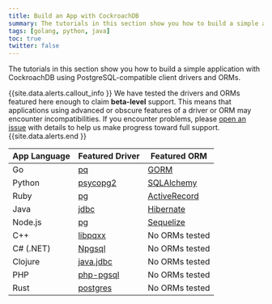 ```yaml
---
title: Build an App with CockroachDB
summary: The tutorials in this section show you how to build a simple application with CockroachDB, using PostgreSQL-compatible client drivers and ORMs.
tags: [golang, python, java]
toc: true
twitter: false
---
```


The tutorials in this section show you how to build a simple application with CockroachDB using PostgreSQL-compatible client drivers and ORMs.

{{site.data.alerts.callout_info }}
We have tested the drivers and ORMs featured here enough to claim **beta-level** support. This means that applications using advanced or obscure features of a driver or ORM may encounter incompatibilities. If you encounter problems, please [open an issue](https://github.com/cockroachdb/cockroach/issues/new) with details to help us make progress toward full support.
{{site.data.alerts.end }}

App Language | Featured Driver | Featured ORM
-------------|-----------------|-------------
Go | [pq](build-a-go-app-with-cockroachdb.html) | [GORM](build-a-go-app-with-cockroachdb-gorm.html)
Python | [psycopg2](build-a-python-app-with-cockroachdb.html) | [SQLAlchemy](build-a-python-app-with-cockroachdb-sqlalchemy.html)
Ruby | [pg](build-a-ruby-app-with-cockroachdb.html) | [ActiveRecord](build-a-ruby-app-with-cockroachdb-activerecord.html)
Java | [jdbc](build-a-java-app-with-cockroachdb.html) | [Hibernate](build-a-java-app-with-cockroachdb-hibernate.html)
Node.js | [pg](build-a-nodejs-app-with-cockroachdb.html) | [Sequelize](build-a-nodejs-app-with-cockroachdb-sequelize.html)
C++ | [libpqxx](build-a-c++-app-with-cockroachdb.html) | No ORMs tested
C# (.NET) | [Npgsql](build-a-csharp-app-with-cockroachdb.html) | No ORMs tested
Clojure | [java.jdbc](build-a-clojure-app-with-cockroachdb.html) | No ORMs tested
PHP | [php-pgsql](build-a-php-app-with-cockroachdb.html) | No ORMs tested
Rust | [postgres](build-a-rust-app-with-cockroachdb.html) | No ORMs tested
